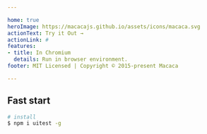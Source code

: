 ```yaml
---

home: true
heroImage: https://macacajs.github.io/assets/icons/macaca.svg
actionText: Try it Out →
actionLink: #
features:
- title: In Chromium
  details: Run in browser environment.
footer: MIT Licensed | Copyright © 2015-present Macaca

---
```


## Fast start

```bash
# install
$ npm i uitest -g
```
